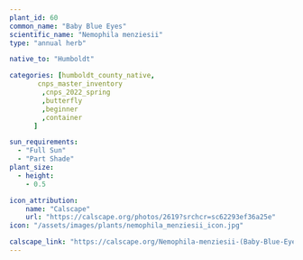```yaml
---
plant_id: 60
common_name: "Baby Blue Eyes"
scientific_name: "Nemophila menziesii"
type: "annual herb"

native_to: "Humboldt"

categories: [humboldt_county_native,
       cnps_master_inventory
        ,cnps_2022_spring
        ,butterfly
        ,beginner
        ,container
      ]

sun_requirements:
  - "Full Sun"
  - "Part Shade"
plant_size:
  - height: 
    - 0.5

icon_attribution:
    name: "Calscape"
    url: "https://calscape.org/photos/2619?srchcr=sc62293ef36a25e"
icon: "/assets/images/plants/nemophila_menziesii_icon.jpg" 

calscape_link: "https://calscape.org/Nemophila-menziesii-(Baby-Blue-Eyes)"
---
```

